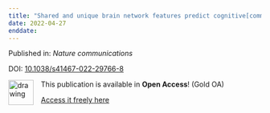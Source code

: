 ```yaml
---
title: "Shared and unique brain network features predict cognitive[comma] personality[comma] and mental health scores in the ABCD study."
date: 2022-04-27
enddate:
---
```


Published in: *Nature communications*

DOI: [10.1038/s41467-022-29766-8](https://doi.org/10.1038/s41467-022-29766-8)

<img src="https://upload.wikimedia.org/wikipedia/commons/thumb/7/77/Open_Access_logo_PLoS_transparent.svg/800px-Open_Access_logo_PLoS_transparent.svg.png" alt="drawing" width="50" align="left"/> &nbsp;&nbsp;&nbsp;This publication is available in **Open Access**! (Gold OA)

&nbsp;&nbsp;&nbsp;<a href="https://www.nature.com/articles/s41467-022-29766-8.pdf">Access it freely here</a>

